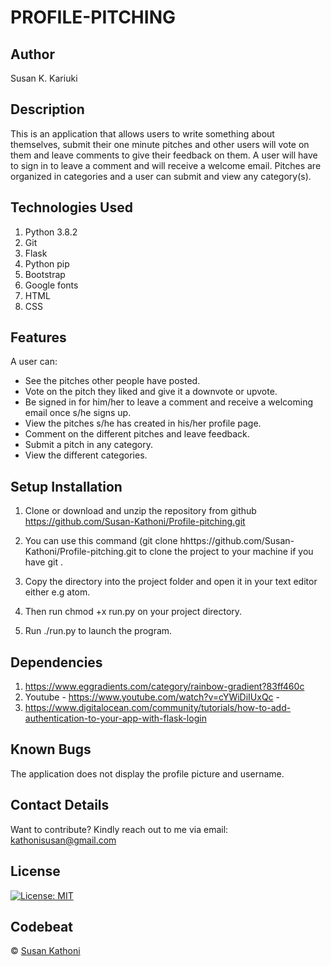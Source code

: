 # PROFILE-PITCHING

## Author

Susan K. Kariuki

## Description

This is an application that allows users to write something about themselves, submit their one minute pitches and other users will vote on them and leave comments to give their feedback on them. A user will have to sign in to leave a comment and will receive a welcome email. Pitches are organized in categories and a user can submit and view any category(s).

## Technologies Used

1. Python 3.8.2
2. Git
3. Flask
4. Python pip
5. Bootstrap
6. Google fonts
7. HTML
8. CSS

## Features

A user can:

- See the pitches other people have posted.
- Vote on the pitch they liked and give it a downvote or upvote.
- Be signed in for him/her to leave a comment and receive a welcoming email once s/he signs up.
- View the pitches s/he has created in his/her profile page.
- Comment on the different pitches and leave feedback.
- Submit a pitch in any category.
- View the different categories.

## Setup Installation

1. Clone or download and unzip the repository from github https://github.com/Susan-Kathoni/Profile-pitching.git

2. You can use this command (git clone hhttps://github.com/Susan-Kathoni/Profile-pitching.git to clone the project to your machine if you have git .

3. Copy the directory into the project folder and open it in your text editor either e.g atom.

4. Then run chmod +x run.py on your project directory.

5. Run ./run.py to launch the program.

## Dependencies

1. https://www.eggradients.com/category/rainbow-gradient?83ff460c
2. Youtube - https://www.youtube.com/watch?v=cYWiDiIUxQc -
3. https://www.digitalocean.com/community/tutorials/how-to-add-authentication-to-your-app-with-flask-login

## Known Bugs

The application does not display the profile picture and username.

## Contact Details

Want to contribute?
Kindly reach out to me via email: kathonisusan@gmail.com

## License

[![License: MIT](https://img.shields.io/badge/License-MIT-yellow.svg)](https://github.com/Susan-Kathoni/Profile-pitching/blob/master/LICENSE)

## Codebeat

© [Susan Kathoni](https://github.com/Susan-Kathoni)
